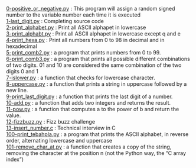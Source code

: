 [0-positive_or_negative.py](./0-positive_or_negative.py) : This program will assign a random signed number to the variable number each time it is executed <br/>
[1-last_digit.py](./1-last_digit.py) : Completing source code <br/>
[2-print_alphabet.py](./2-print_alphabet.py) : Print all ASCII alphapet in lowercase <br/>
[3-print_alphabt.py](./3-print_alphabt.py) : Print all ASCII alphapet in lowercase  except q and e <br/>
[4-print_hexa.py](./4-print_hexa.py) : Print all numbers from 0 to 98 in decimal and in hexadecimal <br/>
[5-print_comb2.py](./5-print_comb2.py) : a program that prints numbers from 0 to 99. <br/>
[6-print_comb3.py](./6-print_comb3.py) : a program that prints all possible different combinations of two digits. 01 and 10 are considered the same combination of the two digits 0 and 1 <br/>
[7-islower.py](./7-islower.py) : a function that checks for lowercase character. <br/>
[8-uppercase.py](./8-uppercase.py) : a function that prints a string in uppercase followed by a new line. <br/>
[9-print_last_digit.py](./9-print_last_digit.py) : a function that prints the last digit of a number.<br/>
[10-add.py](./10-add.py) : a function that adds two integers and returns the result. <br/>
[11-pow.py](./11-pow.py) : a function that computes a to the power of b and return the value. <br/>
[12-fizzbuzz.py](./12-fizzbuzz.py) : Fizz buzz challenge <br/>
[13-insert_number.c](./13-insert_number.c) : Technical interview in C <br/>
[100-print_tebahpla.py](./100-print_tebahpla.py) : a program that prints the ASCII alphabet, in reverse order, alternating lowercase and uppercase <br/>
[101-remove_char_at.py](./101-remove_char_at.py) : a function that creates a copy of the string, removing the character at the position n (not the Python way, the “C array index”) <br/>